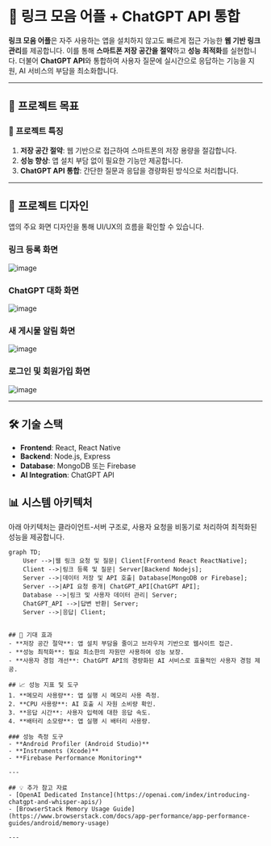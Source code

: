 

# 📌 링크 모음 어플 + ChatGPT API 통합

**링크 모음 어플**은 자주 사용하는 앱을 설치하지 않고도 빠르게 접근 가능한 **웹 기반 링크 관리**를 제공합니다. 이를 통해 **스마트폰 저장 공간을 절약**하고 **성능 최적화**를 실현합니다. 더불어 **ChatGPT API**와 통합하여 사용자 질문에 실시간으로 응답하는 기능을 지원, AI 서비스의 부담을 최소화합니다.

---

## 🚀 프로젝트 목표

### 🔹 프로젝트 특징
1. **저장 공간 절약**: 웹 기반으로 접근하여 스마트폰의 저장 용량을 절감합니다.
2. **성능 향상**: 앱 설치 부담 없이 필요한 기능만 제공합니다.
3. **ChatGPT API 통합**: 간단한 질문과 응답을 경량화된 방식으로 처리합니다.

---

## 📱 프로젝트 디자인

앱의 주요 화면 디자인을 통해 UI/UX의 흐름을 확인할 수 있습니다.

### 링크 등록 화면
![image](https://github.com/user-attachments/assets/205530dd-9840-4efc-afab-fe01349ef2d1)


### ChatGPT 대화 화면
![image](https://github.com/user-attachments/assets/993aa589-e778-4c4f-850f-20fe0efbd0d3)


### 새 게시물 알림 화면
![image](https://github.com/user-attachments/assets/e2c2d86b-5612-4212-be27-f386f3d48473)


### 로그인 및 회원가입 화면
![image](https://github.com/user-attachments/assets/5f784a11-74b2-4056-a5ef-36c5383e4e89)

---

## 🛠️ 기술 스택
- **Frontend**: React, React Native
- **Backend**: Node.js, Express
- **Database**: MongoDB 또는 Firebase
- **AI Integration**: ChatGPT API

## 📊 시스템 아키텍처

아래 아키텍처는 클라이언트-서버 구조로, 사용자 요청을 비동기로 처리하여 최적화된 성능을 제공합니다.

```mermaid
graph TD;
    User -->|웹 링크 요청 및 질문| Client[Frontend React ReactNative];
    Client -->|링크 등록 및 질문| Server[Backend Nodejs];
    Server -->|데이터 저장 및 API 호출| Database[MongoDB or Firebase];
    Server -->|API 요청 중개| ChatGPT_API[ChatGPT API];
    Database -->|링크 및 사용자 데이터 관리| Server;
    ChatGPT_API -->|답변 반환| Server;
    Server -->|응답| Client;


## 🌟 기대 효과
- **저장 공간 절약**: 앱 설치 부담을 줄이고 브라우저 기반으로 웹사이트 접근.
- **성능 최적화**: 필요 최소한의 자원만 사용하여 성능 보장.
- **사용자 경험 개선**: ChatGPT API의 경량화된 AI 서비스로 효율적인 사용자 경험 제공.

## 📈 성능 지표 및 도구
1. **메모리 사용량**: 앱 실행 시 메모리 사용 측정.
2. **CPU 사용량**: AI 호출 시 자원 소비량 확인.
3. **응답 시간**: 사용자 입력에 대한 응답 속도.
4. **배터리 소모량**: 앱 실행 시 배터리 사용량.

### 성능 측정 도구
- **Android Profiler (Android Studio)**
- **Instruments (Xcode)**
- **Firebase Performance Monitoring**

---

## 💡 추가 참고 자료
- [OpenAI Dedicated Instance](https://openai.com/index/introducing-chatgpt-and-whisper-apis/)
- [BrowserStack Memory Usage Guide](https://www.browserstack.com/docs/app-performance/app-performance-guides/android/memory-usage)

---
